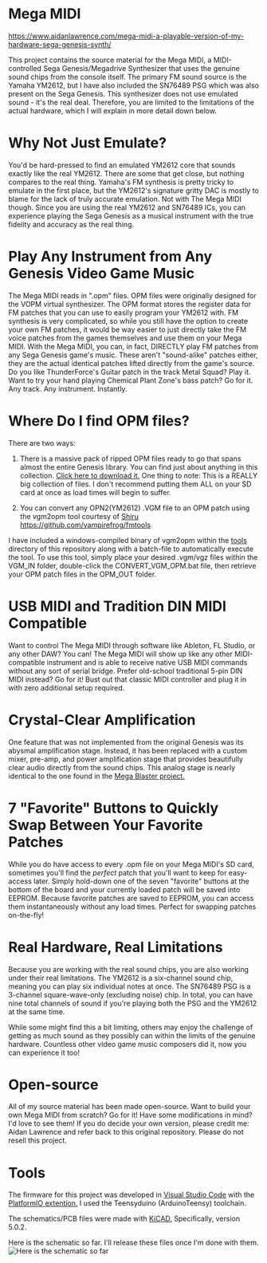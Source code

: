 # Mega MIDI

https://www.aidanlawrence.com/mega-midi-a-playable-version-of-my-hardware-sega-genesis-synth/

This project contains the source material for the Mega MIDI, a MIDI-controlled Sega Genesis/Megadrive Synthesizer that uses the genuine sound chips from the console itself. The primary FM sound source is the Yamaha YM2612, but I have also included the SN76489 PSG which was also present on the Sega Genesis. This synthesizer does not use emulated sound - it's the real deal. Therefore, you are limited to the limitations of the actual hardware, which I will explain in more detail down below.

# Why Not Just Emulate?
You'd be hard-pressed to find an emulated YM2612 core that sounds exactly like the real YM2612. There are some that get close, but nothing compares to the real thing. Yamaha's FM synthesis is pretty tricky to emulate in the first place, but the YM2612's signature gritty DAC is mostly to blame for the lack of truly accurate emulation. Not with The Mega MIDI though. Since you are using the real YM2612 and SN76489 ICs, you can experience playing the Sega Genesis as a musical instrument with the true fidelity and accuracy as the real thing.

# Play Any Instrument from Any Genesis Video Game Music
The Mega MIDI reads in ".opm" files. OPM files were originally designed for the VOPM virtual synthesizer. The OPM format stores the register data for FM patches that you can use to easily program your YM2612 with. FM synthesis is very complicated, so while you still have the option to create your own FM patches, it would be way easier to just directly take the FM voice patches from the games themselves and use them on your Mega MIDI. With the Mega MIDI, you can, in fact, DIRECTLY play FM patches from any Sega Genesis game's music. These aren't "sound-alike" patches either, they are the actual identical patches lifted directly from the game's source. Do you like ThunderForce's Guitar patch in the track Metal Squad? Play it. Want to try your hand playing Chemical Plant Zone's bass patch? Go for it. Any track. Any instrument. Instantly.

# Where Do I find OPM files?
There are two ways:

1) There is a massive pack of ripped OPM files ready to go that spans almost the entire Genesis library. You can find just about anything in this collection. [Click here to download it.](https://www.aidanlawrence.com/wp-content/uploads/2019/03/2612org-OPMs.zip)
One thing to note: This is a REALLY big collection of files. I don't recommend putting them ALL on your SD card at once as load times will begin to suffer. 

2) You can convert any OPN2(YM2612) .VGM file to an OPM patch using the vgm2opm tool courtesy of [Shiru](https://shiru.untergrund.net) https://github.com/vampirefrog/fmtools

I have included a windows-compiled binary of vgm2opm within the [tools](https://github.com/AidanHockey5/MegaMIDI/tree/master/tools) directory of this repository along with a batch-file to automatically execute the tool. To use this tool, simply place your desired .vgm/vgz files within the VGM_IN folder, double-click the CONVERT_VGM_OPM.bat file, then retrieve your OPM patch files in the OPM_OUT folder.

# USB MIDI and Tradition DIN MIDI Compatible
Want to control The Mega MIDI through software like Ableton, FL Studio, or any other DAW? You can! The Mega MIDI will show up like any other MIDI-compatible instrument and is able to receive native USB MIDI commands without any sort of serial bridge. 
Prefer old-school traditional 5-pin DIN MIDI instead? Go for it! Bust out that classic MIDI controller and plug it in with zero additional setup required.

# Crystal-Clear Amplification 
One feature that was not implemented from the original Genesis was its abysmal amplification stage. Instead, it has been replaced with a custom mixer, pre-amp, and power amplification stage that provides beautifully clear audio directly from the sound chips. This analog stage is nearly identical to the one found in the [Mega Blaster project.](https://github.com/AidanHockey5/STM32_VGM_Player_YM2612_SN76489)

# 7 "Favorite" Buttons to Quickly Swap Between Your Favorite Patches
While you do have access to every .opm file on your Mega MIDI's SD card, sometimes you'll find the *perfect* patch that you'll want to keep for easy-access later. Simply hold-down one of the seven "favorite" buttons at the bottom of the board and your currently loaded patch will be saved into EEPROM. Because favorite patches are saved to EEPROM, you can access them instantaneously without any load times. Perfect for swapping patches on-the-fly!

# Real Hardware, Real Limitations
Because you are working with the real sound chips, you are also working under their real limitations. The YM2612 is a six-channel sound chip, meaning you can play six individual notes at once. The SN76489 PSG is a 3-channel square-wave-only (excluding noise) chip. In total, you can have nine total channels of sound if you're playing both the PSG and the YM2612 at the same time.

While some might find this a bit limiting, others may enjoy the challenge of getting as much sound as they possibly can within the limits of the genuine hardware. Countless other video game music composers did it, now you can experience it too!

# Open-source
All of my source material has been made open-source. Want to build your own Mega MIDI from scratch? Go for it! Have some modifications in mind? I'd love to see them! If you do decide your own version, please credit me: Aidan Lawrence and refer back to this original repository. Please do not resell this project.

# Tools
The firmware for this project was developed in [Visual Studio Code](https://code.visualstudio.com/) with the [PlatformIO extention.](https://docs.platformio.org/en/latest/ide/vscode.html) I used the Teensyduino (ArduinoTeensy) toolchain.

The schematics/PCB files were made with [KiCAD.](http://kicad-pcb.org/) Specifically, version 5.0.2.


Here is the schematic so far. I'll release these files once I'm done with them.
![Here is the schematic so far](https://i.imgur.com/WZymTlD.jpg)
